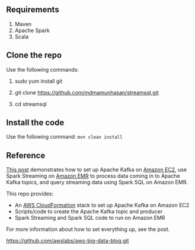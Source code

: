 ## Requirements

1) Maven
2) Apache Spark
3) Scala

## Clone the repo

Use the following commands:

1) sudo yum install git

2) git clone https://github.com/mdmamunhasan/streamsql.git

3) cd streamsql


## Install the code

Use the following command:
```mvn clean install```

## Reference

[This post](http://blogs.aws.amazon.com/bigdata/post/Tx2CDD4Y46WIWOV/Real-time-Stream-Processing-Using-Apache-Spark-Streaming-and-Apache-Kafka-on-AWS) demonstrates how to set up Apache Kafka on [Amazon EC2](https://aws.amazon.com/ec2), use Spark Streaming on [Amazon EMR](https://aws.amazon.com/emr) to process data coming in to Apache Kafka topics, and query streaming data using Spark SQL on Amazon EMR.  

This repo provides:
- An [AWS CloudFormation](https://aws.amazon.com/cloudformation) stack to set up Apache Kafka on Amazon EC2
- Scripts/code to create the Apache Kafka topic and producer 
- Spark Streaming and Spark SQL code to run on Amazon EMR
 
For more information about how to set everything up, see the post. 

https://github.com/awslabs/aws-big-data-blog.git








